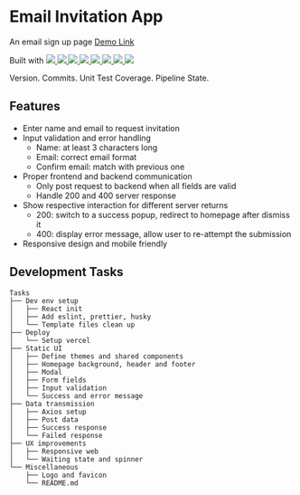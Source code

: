 # Email Invitation App

An email sign up page [Demo Link](https://email-invitation-app.vercel.app)

Built with
<a href="http://react.dev/" target="_blank">![](https://img.shields.io/badge/React-61DAFB?style=flat-square&logo=react&logoColor=black)
</a>
<a href="https://www.typescriptlang.org/" target="_blank">![](https://img.shields.io/badge/TypeScript-3178C6?style=flat-square&logo=typescript&logoColor=white)
</a>
<a href="https://chakra-ui.com/" target="_blank">![](https://img.shields.io/badge/Chakra_UI-319795?style=flat-square&logo=chakraui&logoColor=white)
</a>
<a href="https://styled-components.com/" target="_blank">![](https://img.shields.io/badge/styledcomponents-DB7093?style=flat-square&logo=styledcomponents&logoColor=white)
</a>
<a href="https://formik.org/" target="_blank">![](https://img.shields.io/badge/Formik-2563E6?style=flat-square&logo=Formik&logoColor=white)
</a>
<a href="https://github.com/jquense/yup" target="_blank">![](https://img.shields.io/badge/Yup-181717?style=flat-square&logo=Yup&logoColor=white)
</a>
<a href="https://axios-http.com/" target="_blank">![](https://img.shields.io/badge/Axios-5A29E4?style=flat-square&logo=Axios&logoColor=white)
</a>
<a href="https://vercel.com/" target="_blank">![](https://img.shields.io/badge/Vercel-000000?style=flat-square&logo=vercel&logoColor=white)
</a>

Version. Commits. Unit Test Coverage. Pipeline State.

## Features

- Enter name and email to request invitation
- Input validation and error handling
  - Name: at least 3 characters long
  - Email: correct email format
  - Confirm email: match with previous one
- Proper frontend and backend communication
  - Only post request to backend when all fields are valid
  - Handle 200 and 400 server response
- Show respective interaction for different server returns
  - 200: switch to a success popup, redirect to homepage after dismiss it
  - 400: display error message, allow user to re-attempt the submission
- Responsive design and mobile friendly

## Development Tasks
```
Tasks
├── Dev env setup
│   ├── React init
│   ├── Add eslint, prettier, husky
│   └── Template files clean up
├── Deploy
│   └── Setup vercel
├── Static UI
│   ├── Define themes and shared components
│   ├── Homepage background, header and footer
│   ├── Modal
│   ├── Form fields
│   ├── Input validation
│   └── Success and error message
├── Data transmission
│   ├── Axios setup
│   ├── Post data
│   ├── Success response
│   └── Failed response
├── UX improvements
│   ├── Responsive web
│   └── Waiting state and spinner
└── Miscellaneous
    ├── Logo and favicon
    └── README.md
```